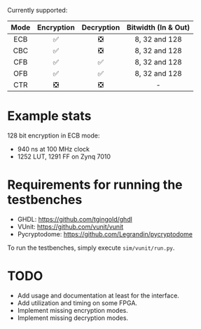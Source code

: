 Currently supported:

| Mode | Encryption | Decryption | Bitwidth (In & Out) |
| :---: | :---: | :---: | :---: |
| ECB | &#x2705; | &#x274E; | 8, 32 and 128 |
| CBC | &#x2705; | &#x274E; | 8, 32 and 128 |
| CFB | &#x2705; | &#x2705; | 8, 32 and 128 |
| OFB | &#x2705; | &#x2705; | 8, 32 and 128 |
| CTR | &#x274E; | &#x274E; | - |

# Example stats

128 bit encryption in ECB mode:
- 940 ns at 100 MHz clock
- 1252 LUT, 1291 FF on Zynq 7010

[//]: # (- 0.392 ns worst negative slack at 250 MHz
           TODO: check if the constraints are set correctly)

# Requirements for running the testbenches

- GHDL: https://github.com/tgingold/ghdl
- VUnit: https://github.com/vunit/vunit
- Pycryptodome: https://github.com/Legrandin/pycryptodome

To run the testbenches, simply execute `sim/vunit/run.py`.

# TODO

- Add usage and documentation at least for the interface.
- Add utilization and timing on some FPGA.
- Implement missing encryption modes.
- Implement missing decryption modes.